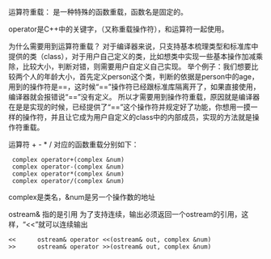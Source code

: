 运算符重载：
	是一种特殊的函数重载，函数名是固定的。

operator是C++中的关键字，（又称重载操作符），和运算符一起使用。

为什么需要用到运算符重载？
	对于编译器来说，只支持基本梳理类型和标准库中提供的类（class），对于用户自己定义的类，比如想类中实现一些基本操作加减乘除，比较大小，判断对错，则需要用户自定义自己实现。
	举个例子：我们想要比较两个人的年龄大小，首先定义person这个类，判断的依据是person中的age，用到的操作符是==，这时候“==”操作符已经跟标准库隔离开了，如果直接使用，编译器就会报错说“==”没有定义。
	所以才需要用到操作符重载，原因就是编译器在是是实现的时候，已经提供了“==”这个操作符并规定好了功能，你想用一摸一样的操作符，并且让它成为用户自定义的class中的内部成员，实现的方法就是操作符重载。

   运算符  +   -    *   /     对应的函数重载分别如下：          
  
     complex operator+(complex &num)   
     complex operator-(complex &num)
     complex operator*(complex &num)
     complex operator/(complex &num)

 complex是类名，&num是另一个操作数的地址

ostream&   指的是引用
	为了支持连续，输出必须返回一个ostream的引用，这样，“<<”就可以连续输出

    <<		ostream& operator <<(ostream& out, complex &num)
    >>		ostream& operator >>(ostream& out, complex &num)  
